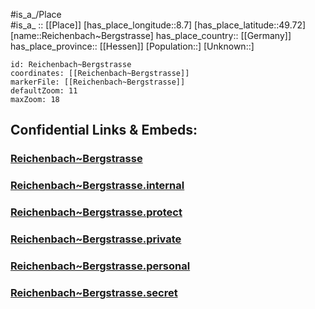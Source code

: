 ﻿---
location: [49.72,8.7] 
mapzoom: [7,12] 
mapmarker: city 
type: City
tags:
- geo/City


SpocWebEntityId: 33683
isDeleted: false
confidential: public

---
#is_a_/Place  
#is_a_ :: [[Place]] 
[has_place_longitude::8.7] 
[has_place_latitude::49.72] 
[name::Reichenbach~Bergstrasse] 
has_place_country:: [[Germany]]  
has_place_province:: [[Hessen]] 
[Population::] 
[Unknown::] 


```leaflet
id: Reichenbach~Bergstrasse
coordinates: [[Reichenbach~Bergstrasse]] 
markerFile: [[Reichenbach~Bergstrasse]] 
defaultZoom: 11 
maxZoom: 18
```


## Confidential Links & Embeds: 

### [Reichenbach~Bergstrasse](/_public/Earth/Continent/Europe/Europe~Central/Germany/Germany~West/Hessen/counties~Hessen/Bergstraße/cities~Bergstraße/Lautertal~Odenwald/boroughs~Lautertal~Odenw/Reichenbach~Bergstrasse.md) 

### [Reichenbach~Bergstrasse.internal](/_internal/Earth/Continent/Europe/Europe~Central/Germany/Germany~West/Hessen/counties~Hessen/Bergstraße/cities~Bergstraße/Lautertal~Odenwald/boroughs~Lautertal~Odenw/Reichenbach~Bergstrasse.internal.md) 

### [Reichenbach~Bergstrasse.protect](/_protect/Earth/Continent/Europe/Europe~Central/Germany/Germany~West/Hessen/counties~Hessen/Bergstraße/cities~Bergstraße/Lautertal~Odenwald/boroughs~Lautertal~Odenw/Reichenbach~Bergstrasse.protect.md) 

### [Reichenbach~Bergstrasse.private](/_private/Earth/Continent/Europe/Europe~Central/Germany/Germany~West/Hessen/counties~Hessen/Bergstraße/cities~Bergstraße/Lautertal~Odenwald/boroughs~Lautertal~Odenw/Reichenbach~Bergstrasse.private.md) 

### [Reichenbach~Bergstrasse.personal](/_personal/Earth/Continent/Europe/Europe~Central/Germany/Germany~West/Hessen/counties~Hessen/Bergstraße/cities~Bergstraße/Lautertal~Odenwald/boroughs~Lautertal~Odenw/Reichenbach~Bergstrasse.personal.md) 

### [Reichenbach~Bergstrasse.secret](/_secret/Earth/Continent/Europe/Europe~Central/Germany/Germany~West/Hessen/counties~Hessen/Bergstraße/cities~Bergstraße/Lautertal~Odenwald/boroughs~Lautertal~Odenw/Reichenbach~Bergstrasse.secret.md) 
